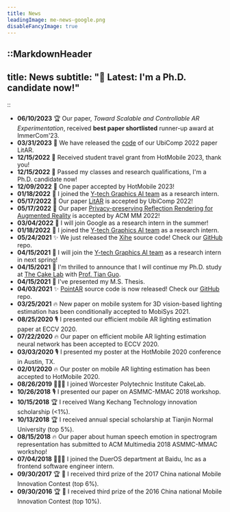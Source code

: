 ```yaml
---
title: News
leadingImage: me-news-google.png
disableFancyImage: true
---
```


::MarkdownHeader
---
title: News
subtitle: "📢 Latest: I'm a Ph.D. candidate now!"
---
::

<!-- ![](/assets/img/me-news-google.png) -->

- **06/10/2023** 🏆 Our paper, *Toward Scalable and Controllable AR Experimentation*, received **best paper shortlisted** runner-up award at ImmerCom'23.
- **03/31/2023** 🎉 We have released the [code](https://github.com/cake-lab/LitAR) of our UbiComp 2022 paper LitAR.
- **12/15/2022** 🎉 Received student travel grant from HotMobile 2023, thank you!
- **12/15/2022** 🎉 Passed my classes and research qualifications, I'm a Ph.D. candidate now!
- **12/09/2022** 🎉 One paper accepted by HotMobile 2023!
- **01/18/2022** 🎉 I joined the [Y-tech Graphics AI team](http://www.chongyangma.com/team/index.html) as a research intern.
- **05/17/2022** 🎉 Our paper [LitAR](/project/litar) is accepted by UbiComp 2022!
- **05/17/2022** 🎉 Our paper [Privacy-preserving Reflection Rendering for Augmented Reality](/project/privacy-preserving-reflection) is accepted by ACM MM 2022!
- **03/04/2022** 🎉 I will join Google as a research intern in the summer!
- **01/18/2022** 🎉 I joined the [Y-tech Graphics AI team](http://www.chongyangma.com/team/index.html) as a research intern.
- **05/24/2021** ✨ We just released the [Xihe](/project/point-ar) source code! Check our [GitHub](https://github.com/cake-lab/Xihe) repo.
- **04/15/2021** 🎉 I will join the [Y-tech Graphics AI team](http://chongyangma.com/team/index.html) as a research intern in next spring!
- **04/15/2021** 🎉 I'm thrilled to announce that I will continue my Ph.D. study at [The Cake Lab](https://cake.wpi.edu/) with [Prof. Tian Guo](https://tianguo.info).
- **04/15/2021** 🎉 I've presented my M.S. Thesis.
- **04/03/2021** ✨ [PointAR](/project/point-ar) source code is now released! Check our [GitHub](https://github.com/cake-lab/PointAR) repo.
- **03/25/2021** 🔥 New paper on mobile system for 3D vision-based lighting estimation has been conditionally accepted to MobiSys 2021.
- **08/25/2020** 🎙️ I presented our efficient mobile AR lighting estimation paper at ECCV 2020.
- **07/22/2020** 🔥 Our paper on efficient mobile AR lighting estimation neural network has been accepted to ECCV 2020.
- **03/03/2020** 🎙️ I presented my poster at the HotMobile 2020 conference in Austin, TX.
- **02/01/2020** 🔥 Our poster on mobile AR lighting estimation has been accepted to HotMobile 2020.
- **08/26/2019** 🦸🏻‍♂️ I joined Worcester Polytechnic Institute CakeLab.
- **10/26/2018** 🎙️ I presented our paper on ASMMC-MMAC 2018 workshop.
- **10/15/2018** 🏆 I received Wang Kechang Technology innovation scholarship (<1%).
- **10/13/2018** 🏆 I received annual special scholarship at Tianjin Normal University (top 5%).
- **08/15/2018** 🔥 Our paper about human speech emotion in spectrogram representation has submitted to ACM Multimedia 2018 ASMMC-MMAC workshop!
- **07/04/2018** 👨🏻‍💻 I joined the DuerOS department at Baidu, Inc as a frontend software engineer intern.
- **09/30/2017** 🏆  I received third prize of the 2017 China national Mobile Innovation Contest (top 6%).
- **09/30/2016** 🏆  I received third prize of the 2016 China national Mobile Innovation Contest (top 10%).
